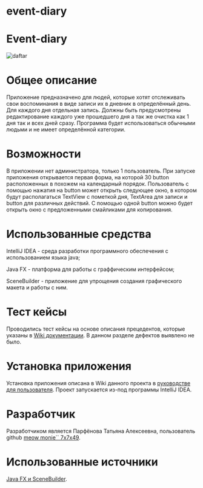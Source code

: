 # event-diary
# **Event-diary**
![daftar](https://user-images.githubusercontent.com/98600734/209628276-af66d243-abda-4cd7-ac83-590a9c6db4e1.png)
# **Общее описание**
Приложение предназначено для людей, которые хотят отслеживать свои воспоминания в виде записи их в дневник в определённый день. Для каждого дня отдельная запись. Должны быть предусмотрены редактирование каждого уже прошедшего дня а так же очистка как 1 дня так и всех дней сразу.
Программа будет использоваться обычными людьми и не имеет определённой категории.
# **Возможности**
В приложении нет администратора, только 1 пользователь. При запуске приложения открывается первая форма, на которой 30 button расположенных в похожем на календарный порядок. Пользователь с помощью нажатия на button может открыть следующее окно, в котором будут располагаться TextView с пометкой дня, TextArea для записи и button для различных действий. С помощью одной button можно будет открыть окно с предложенными смайликами для копирования.
# **Использованные средства**
IntelliJ IDEA - среда разработки программного обеспечения с использованием языка java;

Java FX - платформа для работы с граффическим интерфейсом;

SceneBuilder - приложение для упрощения создания графического макета и работы с ним.
# **Тест кейсы**
Проводились тест кейсы на основе описания прецедентов, которые указаны в [Wiki документации](https://github.com/AnnTumanina/event-diary/wiki/%239-%D0%A2%D0%B5%D1%81%D1%82-%D0%BA%D0%B5%D0%B9%D1%81%D1%8B). В данном разделе дефектов выявлено не было.
# **Установка приложения**
Установка приложения описана в Wiki данного проекта в [руководстве для пользователя](https://github.com/AnnTumanina/event-diary/wiki/%239a-%D0%A0%D1%83%D0%BA%D0%BE%D0%B2%D0%BE%D0%B4%D1%81%D1%82%D0%B2%D0%BE-%D0%BF%D0%BE%D0%BB%D1%8C%D0%B7%D0%BE%D0%B2%D0%B0%D1%82%D0%B5%D0%BB%D1%8F). Проект запускается из-под программы IntelliJ IDEA.
# **Разработчик**
Разработчиком является Парфёнова Татьяна Алексеевна, пользователь github [ meow monie`` 7x7x49](https://github.com/kitty7x7x49).
# **Использованные источники**
[Java FX и SceneBuilder](https://habr.com/ru/post/474292/).
